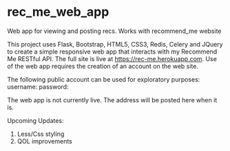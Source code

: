 # rec_me_web_app
Web app for viewing and posting recs. Works with recommend_me website

This project uses Flask, Bootstrap, HTML5, CSS3, Redis, Celery and JQuery to
 create a simple responsive web app that interacts with my Recommend Me
 RESTful API. The full site is live at https://rec-me.herokuapp.com. Use of
 the web app requires the creation of an account on the web site.

The following public account can be used for exploratory purposes:
username: 
password:

The web app is not currently live. The address will be posted here when it is.

Upcoming Updates:
1. Less/Css styling
2. QOL improvements
